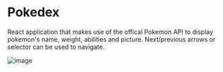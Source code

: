 # Pokedex

React application that makes use of the offical Pokemon API to display pokemon's name, weight, abilities and picture. Next/previous arrows or selector can be used to navigate.

![image](https://user-images.githubusercontent.com/70166916/184995826-96548477-94a5-4997-99f2-3fbcde66e698.png)
